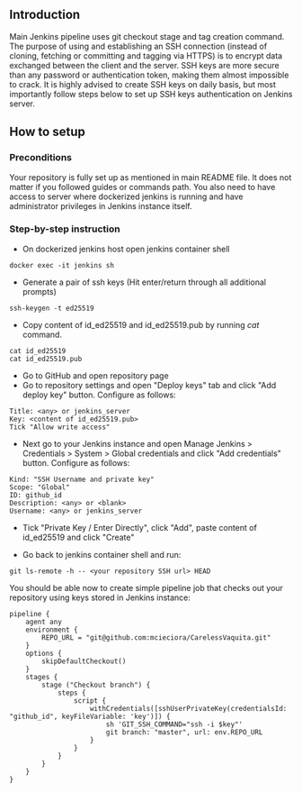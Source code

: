 <h2>Introduction</h2>

Main Jenkins pipeline uses git checkout stage and tag creation command. 
The purpose of using and establishing an SSH connection (instead of cloning, fetching or committing and tagging via HTTPS) is to encrypt data exchanged between the client and the server. 
SSH keys are more secure than any password or authentication token, making them almost impossible to crack. 
It is highly advised to create SSH keys on daily basis, but most importantly follow steps below to set up SSH keys authentication on Jenkins server.

<h2>How to setup</h2>
<h3>Preconditions</h3>
Your repository is fully set up as mentioned in main README file. 
It does not matter if you followed guides or commands path. 
You also need to have access to server where dockerized jenkins is running and have administrator privileges in Jenkins instance itself.

<h3>Step-by-step instruction</h3>

- On dockerized jenkins host open jenkins container shell
```
docker exec -it jenkins sh
```

- Generate a pair of ssh keys (Hit enter/return through all additional prompts)
```
ssh-keygen -t ed25519
```

- Copy content of id_ed25519 and id_ed25519.pub by running _cat_ command.
```
cat id_ed25519
cat id_ed25519.pub
```

- Go to GitHub and open repository page
- Go to repository settings and open "Deploy keys" tab and click "Add deploy key" button. Configure as follows:
```
Title: <any> or jenkins_server
Key: <content of id_ed25519.pub>
Tick "Allow write access"
```

- Next go to your Jenkins instance and open Manage Jenkins > Credentials > System > Global credentials and click "Add credentials" button. Configure as follows:
```
Kind: "SSH Username and private key"
Scope: "Global"
ID: github_id
Description: <any> or <blank>
Username: <any> or jenkins_server
```
- Tick "Private Key / Enter Directly", click "Add", paste content of id_ed25519 and click "Create"

- Go back to jenkins container shell and run:
```
git ls-remote -h -- <your repository SSH url> HEAD
```

You should be able now to create simple pipeline job that checks out your repository using keys stored in Jenkins instance:
```
pipeline {
    agent any
    environment {
        REPO_URL = "git@github.com:mcieciora/CarelessVaquita.git"
    }
    options {
        skipDefaultCheckout()
    }
    stages {
        stage ("Checkout branch") {
            steps {
                script {
                    withCredentials([sshUserPrivateKey(credentialsId: "github_id", keyFileVariable: 'key')]) {
                        sh 'GIT_SSH_COMMAND="ssh -i $key"'
                        git branch: "master", url: env.REPO_URL
                    }
                }
            }
        }
    }
}
```